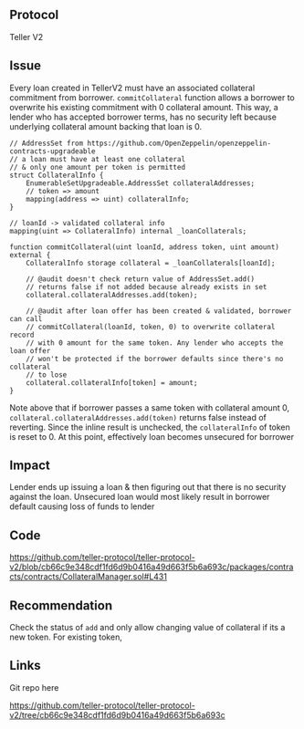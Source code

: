 ## Protocol

Teller V2

## Issue

Every loan created in TellerV2 must have an associated collateral commitment from borrower. `commitCollateral` function allows a borrower to overwrite his existing commitment with 0 collateral amount. This way, a lender who has accepted borrower terms, has no security left because underlying collateral amount backing that loan is 0.

```
// AddressSet from https://github.com/OpenZeppelin/openzeppelin-contracts-upgradeable
// a loan must have at least one collateral
// & only one amount per token is permitted
struct CollateralInfo {
    EnumerableSetUpgradeable.AddressSet collateralAddresses;
    // token => amount
    mapping(address => uint) collateralInfo;
}

// loanId -> validated collateral info
mapping(uint => CollateralInfo) internal _loanCollaterals;

function commitCollateral(uint loanId, address token, uint amount) external {
    CollateralInfo storage collateral = _loanCollaterals[loanId];

    // @audit doesn't check return value of AddressSet.add()
    // returns false if not added because already exists in set
    collateral.collateralAddresses.add(token);

    // @audit after loan offer has been created & validated, borrower can call
    // commitCollateral(loanId, token, 0) to overwrite collateral record
    // with 0 amount for the same token. Any lender who accepts the loan offer
    // won't be protected if the borrower defaults since there's no collateral
    // to lose
    collateral.collateralInfo[token] = amount;
}

```

Note above that if borrower passes a same token with collateral amount 0, `collateral.collateralAddresses.add(token)` returns false instead of reverting. Since the inline result is unchecked, the `collateralInfo` of token is reset to 0. At this point, effectively loan becomes unsecured for borrower

## Impact

Lender ends up issuing a loan & then figuring out that there is no security against the loan. Unsecured loan would most likely result in borrower default causing loss of funds to lender

## Code

https://github.com/teller-protocol/teller-protocol-v2/blob/cb66c9e348cdf1fd6d9b0416a49d663f5b6a693c/packages/contracts/contracts/CollateralManager.sol#L431

## Recommendation

Check the status of `add` and only allow changing value of collateral if its a new token. For existing token,

## Links

Git repo here

https://github.com/teller-protocol/teller-protocol-v2/tree/cb66c9e348cdf1fd6d9b0416a49d663f5b6a693c

